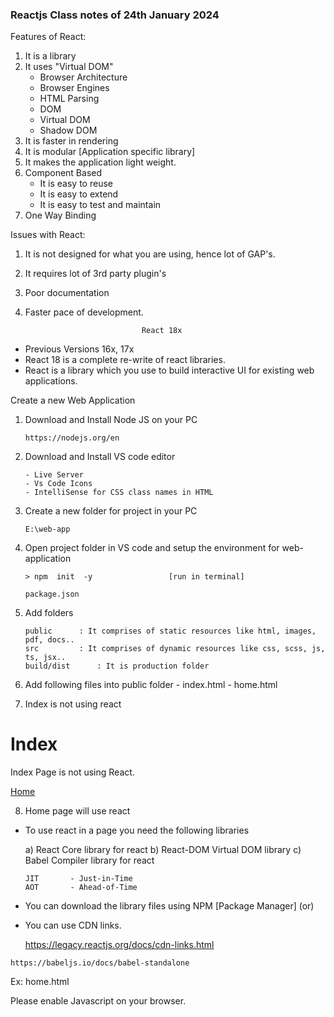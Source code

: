 ### Reactjs Class notes of 24th January 2024

Features of React:

1. It is a library
2. It uses "Virtual DOM"
   - Browser Architecture
   - Browser Engines
   - HTML Parsing
   - DOM
   - Virtual DOM
   - Shadow DOM
3. It is faster in rendering
4. It is modular [Application specific library]
5. It makes the application light weight.
6. Component Based
   - It is easy to reuse
   - It is easy to extend
   - It is easy to test and maintain
7. One Way Binding

Issues with React:

1.  It is not designed for what you are using, hence lot of GAP's.
2.  It requires lot of 3rd party plugin's
3.  Poor documentation
4.  Faster pace of development.

        			              React 18x

- Previous Versions
  16x, 17x
- React 18 is a complete re-write of react libraries.
- React is a library which you use to build interactive UI for existing web applications.

Create a new Web Application

1.  Download and Install Node JS on your PC

        https://nodejs.org/en

2.  Download and Install VS code editor

        - Live Server
        - Vs Code Icons
        - IntelliSense for CSS class names in HTML

3.  Create a new folder for project in your PC

        E:\web-app

4.  Open project folder in VS code and setup the environment for web-application

        > npm  init  -y					[run in terminal]

        package.json

5.  Add folders

        public		: It comprises of static resources like html, images, pdf, docs..
        src			: It comprises of dynamic resources like css, scss, js, ts, jsx..
        build/dist		: It is production folder

6.  Add following files into public folder - index.html - home.html

7.  Index is not using react

<!DOCTYPE html>
<html lang="en">
<head>
    <meta charset="UTF-8">
    <meta name="viewport" content="width=device-width, initial-scale=1.0">
    <title>Index</title>
</head>
<body>
    <h1>Index</h1>
    <p>Index Page is not using React.</p>
    <a href="home.html">Home</a>
</body>
</html>

8. Home page will use react

- To use react in a page you need the following libraries

  a) React Core library for react
  b) React-DOM Virtual DOM library
  c) Babel Compiler library for react

      JIT		- Just-in-Time
      AOT		- Ahead-of-Time

- You can download the library files using NPM [Package Manager]
  (or)
- You can use CDN links.

  https://legacy.reactjs.org/docs/cdn-links.html

<script crossorigin src="https://unpkg.com/react@18/umd/react.development.js"></script>
<script crossorigin src="https://unpkg.com/react-dom@18/umd/react-dom.development.js"></script>

    https://babeljs.io/docs/babel-standalone

<script src="https://unpkg.com/@babel/standalone/babel.min.js"></script>

Ex:
home.html

<!DOCTYPE html>
<html lang="en">
<head>
    <meta charset="UTF-8">
    <meta name="viewport" content="width=device-width, initial-scale=1.0">
    <title>Home</title>
    <script crossorigin src="https://unpkg.com/react@18/umd/react.development.js"></script>
    <script crossorigin src="https://unpkg.com/react-dom@18/umd/react-dom.development.js"></script>
    <script src="https://unpkg.com/@babel/standalone/babel.min.js"></script>
    <script type="text/babel">
         ReactDOM.render("Welcome to React JS 17x", document.getElementById("root"));
    </script>
</head>
<body>
    <noscript>Please enable Javascript on your browser.</noscript>
    <div id="root"></div>
</body>
</html>
